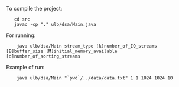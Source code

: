 To compile the project:
 ```
    cd src
    javac -cp "." ulb/dsa/Main.java
```
 For running:
```
    java ulb/dsa/Main stream_type [k]number_of_IO_streams [B]buffer_size [M]initial_memory_available [d]number_of_sorting_streams  
```
 Example of run:
```
    java ulb/dsa/Main "`pwd`/../data/data.txt" 1 1 1024 1024 10
```
